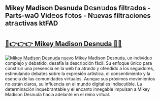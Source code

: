 ## Mikey Madison Desnuda D𝚎sn𝚞dos filtr𝚊dos - Parts-waO Vid𝚎os f𝚘tos - N𝚞evas filtr𝚊ciones atr𝚊ctivas ktFAD

# <h2><a href="http://mb0wb9.tromn.icu/?c=Mikey+Madison+Desnuda">🔗👉👉👉 Mikey Madison Desnuda 🔗🔗</a></h2>

[![Mikey Madison Desnuda nuevo](https://i.imgur.com/pEAQMta.gif)](http://mb0wb9.tromn.icu/?c=Mikey+Madison+Desnuda)
Mikey Madison Desnuda, un individuo complejo y debatido, desafía la descripción fácil. Su enfoque único para construir una presencia en la web ha atraído y ofendido a los seguidores, estimulando debates sobre la expresión artística, el consentimiento y la esencia de las comunidades virtuales. Aunque sus próximos movimientos no están claros, su influencia en el mundo digital es indiscutible. La determinación inquebrantable y el encanto innegable impulsan a Mikey Madison Desnuda hacia adelante en el reino virtual.
